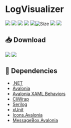 # LogVisualizer
![](https://github.com/jim-jiang-github/LogVisualizer/workflows/CI/badge.svg) [![](https://img.shields.io/github/release-date-pre/jim-jiang-github/LogVisualizer?style=flat)](https://github.com/jim-jiang-github/LogVisualizer/releases/tag/2.0.22.423) ![](https://img.shields.io/github/downloads/jim-jiang-github/LogVisualizer/total) [![](https://img.shields.io/github/last-commit/jim-jiang-github/LogVisualizer?style=flat)](https://github.com/jim-jiang-github/LogVisualizer/commits/master) [![](https://img.shields.io/github/license/jim-jiang-github/LogVisualizer?style=flat)](https://github.com/jim-jiang-github/LogVisualizer/blob/master/LICENSE)![Size](https://img.shields.io/github/repo-size/jim-jiang-github/LogVisualizer.svg) ![](https://img.shields.io/github/release/jim-jiang-github/LogVisualizer.svg) ![](https://badges.frapsoft.com/os/v2/open-source.png?v=103)



## 📥 Download
[![](https://img.shields.io/badge/Windows-x64-blue?style=flat-square&logo=windows&logoColor=fff)](https://github.com/jim-jiang-github/LogVisualizer/releases/latest/download/win-x64.zip)
[![](https://img.shields.io/badge/macOS-x64-blueviolet?style=flat-square&logo=apple&logoColor=fff)](https://github.com/jim-jiang-github/LogVisualizer/releases/latest/download/osx-x64.zip)

## 🤝 Dependencies
- [.NET](https://dotnet.microsoft.com/)
- [Avalonia](https://github.com/AvaloniaUI/Avalonia)
- [Avalonia XAML Behaviors](https://github.com/wieslawsoltes/AvaloniaBehaviors)
- [CliWrap](https://github.com/Tyrrrz/CliWrap)
- [Serilog](https://github.com/serilog/serilog)
- [xUnit](https://github.com/xunit/xunit)
- [Icons.Avalonia](https://github.com/Projektanker/Icons.Avalonia)
- [MessageBox.Avalonia](https://github.com/AvaloniaCommunity/MessageBox.Avalonia)
